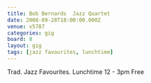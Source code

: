 ```yaml
---
title: Bob Bernards  Jazz Quartet
date: 2008-09-28T18:00:00.000Z
venue: v5787
categories: gig
board: 8
layout: gig
tags: [jazz favourites, lunchtime]
---
```

Trad. Jazz Favourites. Lunchtime 12 - 3pm Free